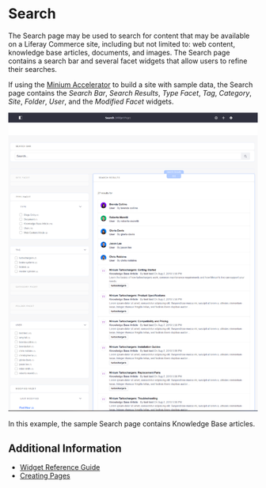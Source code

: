 # Search

The Search page may be used to search for content that may be available on a Liferay Commerce site, including but not limited to: web content, knowledge base articles, documents, and images. The Search page contains a search bar and several facet widgets that allow users to refine their searches.

If using the [Minium Accelerator](../../starting-a-store/using-the-minium-accelerator-to-jump-start-your-b2b-store.md) to build a site with sample data, the Search page contains the _Search Bar_, _Search Results_, _Type Facet_, _Tag_, _Category_, _Site_, _Folder_, _User_, and the _Modified Facet_ widgets.

![Minium Search page](./search/images/01.png)

In this example, the sample Search page contains Knowledge Base articles.

## Additional Information

-   [Widget Reference Guide](../widget-reference.md)
-   [Creating Pages](https://help.liferay.com/hc/en-us/articles/360018171291-Creating-Pages)
